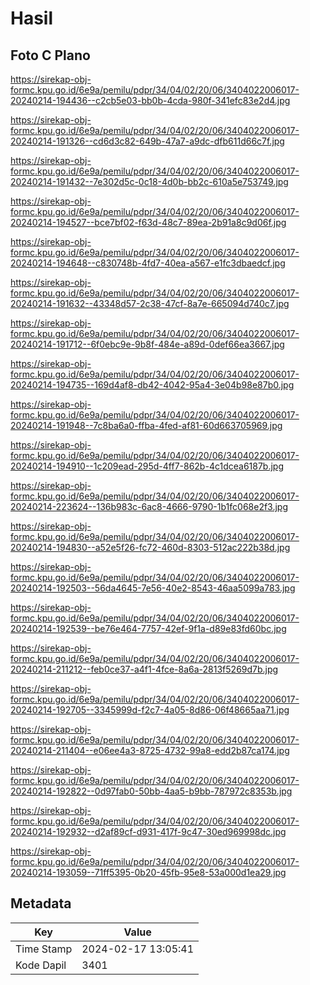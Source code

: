 # Hasil

## Foto C Plano

https://sirekap-obj-formc.kpu.go.id/6e9a/pemilu/pdpr/34/04/02/20/06/3404022006017-20240214-194436--c2cb5e03-bb0b-4cda-980f-341efc83e2d4.jpg

https://sirekap-obj-formc.kpu.go.id/6e9a/pemilu/pdpr/34/04/02/20/06/3404022006017-20240214-191326--cd6d3c82-649b-47a7-a9dc-dfb611d66c7f.jpg

https://sirekap-obj-formc.kpu.go.id/6e9a/pemilu/pdpr/34/04/02/20/06/3404022006017-20240214-191432--7e302d5c-0c18-4d0b-bb2c-610a5e753749.jpg

https://sirekap-obj-formc.kpu.go.id/6e9a/pemilu/pdpr/34/04/02/20/06/3404022006017-20240214-194527--bce7bf02-f63d-48c7-89ea-2b91a8c9d06f.jpg

https://sirekap-obj-formc.kpu.go.id/6e9a/pemilu/pdpr/34/04/02/20/06/3404022006017-20240214-194648--c830748b-4fd7-40ea-a567-e1fc3dbaedcf.jpg

https://sirekap-obj-formc.kpu.go.id/6e9a/pemilu/pdpr/34/04/02/20/06/3404022006017-20240214-191632--43348d57-2c38-47cf-8a7e-665094d740c7.jpg

https://sirekap-obj-formc.kpu.go.id/6e9a/pemilu/pdpr/34/04/02/20/06/3404022006017-20240214-191712--6f0ebc9e-9b8f-484e-a89d-0def66ea3667.jpg

https://sirekap-obj-formc.kpu.go.id/6e9a/pemilu/pdpr/34/04/02/20/06/3404022006017-20240214-194735--169d4af8-db42-4042-95a4-3e04b98e87b0.jpg

https://sirekap-obj-formc.kpu.go.id/6e9a/pemilu/pdpr/34/04/02/20/06/3404022006017-20240214-191948--7c8ba6a0-ffba-4fed-af81-60d663705969.jpg

https://sirekap-obj-formc.kpu.go.id/6e9a/pemilu/pdpr/34/04/02/20/06/3404022006017-20240214-194910--1c209ead-295d-4ff7-862b-4c1dcea6187b.jpg

https://sirekap-obj-formc.kpu.go.id/6e9a/pemilu/pdpr/34/04/02/20/06/3404022006017-20240214-223624--136b983c-6ac8-4666-9790-1b1fc068e2f3.jpg

https://sirekap-obj-formc.kpu.go.id/6e9a/pemilu/pdpr/34/04/02/20/06/3404022006017-20240214-194830--a52e5f26-fc72-460d-8303-512ac222b38d.jpg

https://sirekap-obj-formc.kpu.go.id/6e9a/pemilu/pdpr/34/04/02/20/06/3404022006017-20240214-192503--56da4645-7e56-40e2-8543-46aa5099a783.jpg

https://sirekap-obj-formc.kpu.go.id/6e9a/pemilu/pdpr/34/04/02/20/06/3404022006017-20240214-192539--be76e464-7757-42ef-9f1a-d89e83fd60bc.jpg

https://sirekap-obj-formc.kpu.go.id/6e9a/pemilu/pdpr/34/04/02/20/06/3404022006017-20240214-211212--feb0ce37-a4f1-4fce-8a6a-2813f5269d7b.jpg

https://sirekap-obj-formc.kpu.go.id/6e9a/pemilu/pdpr/34/04/02/20/06/3404022006017-20240214-192705--3345999d-f2c7-4a05-8d86-06f48665aa71.jpg

https://sirekap-obj-formc.kpu.go.id/6e9a/pemilu/pdpr/34/04/02/20/06/3404022006017-20240214-211404--e06ee4a3-8725-4732-99a8-edd2b87ca174.jpg

https://sirekap-obj-formc.kpu.go.id/6e9a/pemilu/pdpr/34/04/02/20/06/3404022006017-20240214-192822--0d97fab0-50bb-4aa5-b9bb-787972c8353b.jpg

https://sirekap-obj-formc.kpu.go.id/6e9a/pemilu/pdpr/34/04/02/20/06/3404022006017-20240214-192932--d2af89cf-d931-417f-9c47-30ed969998dc.jpg

https://sirekap-obj-formc.kpu.go.id/6e9a/pemilu/pdpr/34/04/02/20/06/3404022006017-20240214-193059--71ff5395-0b20-45fb-95e8-53a000d1ea29.jpg


## Metadata

| Key        | Value               |
| ---------- | ------------------- |
| Time Stamp | 2024-02-17 13:05:41 |
| Kode Dapil | 3401                |



